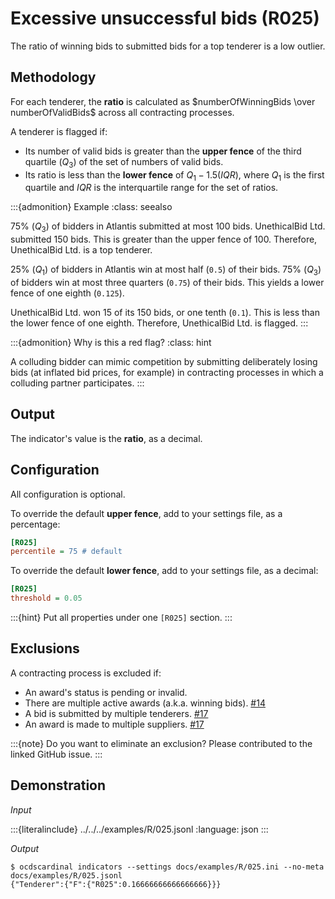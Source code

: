 # Excessive unsuccessful bids (R025)

The ratio of winning bids to submitted bids for a top tenderer is a low outlier.

## Methodology

For each tenderer, the **ratio** is calculated as $numberOfWinningBids \over numberOfValidBids$ across all contracting processes.

A tenderer is flagged if:

- Its number of valid bids is greater than the **upper fence** of the third quartile ($Q_3$) of the set of numbers of valid bids.
- Its ratio is less than the **lower fence** of $Q_1 - 1.5(IQR)$, where $Q_1$ is the first quartile and $IQR$ is the interquartile range for the set of ratios.

:::{admonition} Example
:class: seealso

75% ($Q_3$) of bidders in Atlantis submitted at most 100 bids. UnethicalBid Ltd. submitted 150 bids. This is greater than the upper fence of 100. Therefore, UnethicalBid Ltd. is a top tenderer.

25% ($Q_1$) of bidders in Atlantis win at most half (`0.5`) of their bids. 75% ($Q_3$) of bidders win at most three quarters (`0.75`) of their bids. This yields a lower fence of one eighth (`0.125`).

UnethicalBid Ltd. won 15 of its 150 bids, or one tenth (`0.1`). This is less than the lower fence of one eighth. Therefore, UnethicalBid Ltd. is flagged.
:::

:::{admonition} Why is this a red flag?
:class: hint

A colluding bidder can mimic competition by submitting deliberately losing bids (at inflated bid prices, for example) in contracting processes in which a colluding partner participates.
:::

## Output

The indicator's value is the **ratio**, as a decimal.

## Configuration

All configuration is optional.

To override the default **upper fence**, add to your settings file, as a percentage:

```ini
[R025]
percentile = 75 # default
```

To override the default **lower fence**, add to your settings file, as a decimal:

```ini
[R025]
threshold = 0.05
```

:::{hint}
Put all properties under one `[R025]` section.
:::

## Exclusions

A contracting process is excluded if:

- An award's status is pending or invalid.
- There are multiple active awards (a.k.a. winning bids). [#14](https://github.com/open-contracting/cardinal-rs/issues/14)
- A bid is submitted by multiple tenderers. [#17](https://github.com/open-contracting/cardinal-rs/issues/17)
- An award is made to multiple suppliers. [#17](https://github.com/open-contracting/cardinal-rs/issues/17)

:::{note}
Do you want to eliminate an exclusion? Please contributed to the linked GitHub issue.
:::

## Demonstration

*Input*

:::{literalinclude} ../../../examples/R/025.jsonl
:language: json
:::

*Output*

```console
$ ocdscardinal indicators --settings docs/examples/R/025.ini --no-meta docs/examples/R/025.jsonl
{"Tenderer":{"F":{"R025":0.16666666666666666}}}

```
